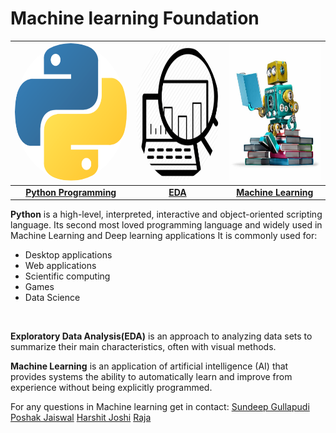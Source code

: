 
<!--

<table width="100%" height="100%">
<tr >
<td width="250px" align="center">

[<img src="/Images/python_programming.png"  width="250px" height="220px" style="border-radius:50%;">](https://github.wdf.sap.corp/tech-know-school/Machine-Learning/tree/master/modules/2.%20Python%20Intro%20and%20Math%20Foundation)
</td>
<td width="33.3%" align="center">

[<img src="/Images/exploratory_analysis.png"   width="250px" height="220px" style="border-radius:50%;"/>](https://github.wdf.sap.corp/tech-know-school/Machine-Learning/tree/master/modules/3.%20EDA%20and%20Visualization)
</td>
<td width="33.3%" align="center">

[<img src="/Images/machine_learning.jpg"   width="250px" height="220px" style="border-radius:50%; "/>](https://github.wdf.sap.corp/tech-know-school/Machine-Learning/tree/master/modules/4.%20ML%20Algorithms)
</td>
</tr>
<tr>
<td align="center">

[Python Programming](https://github.wdf.sap.corp/tech-know-school/Machine-Learning/tree/master/modules/2.%20Python%20Intro%20and%20Math%20Foundation) 
</td>
<td align="center">

[EDA](https://github.wdf.sap.corp/tech-know-school/Machine-Learning/tree/master/modules/3.%20EDA%20and%20Visualization)
</td>
<td align="center">

[Machine Learning](https://github.wdf.sap.corp/tech-know-school/Machine-Learning/tree/master/modules/4.%20ML%20Algorithms)
</td>
</tr>
</table>
-->
# Machine learning Foundation

| [<img src="/Images/python_programming.png"  width="250px" height="220px" style="border-radius:50%;">][link_python] |[<img src="/Images/exploratory_analysis.png"   width="220px" height="220px" style="border-radius:50%;"/>][link_eda]  | [<img src="/Images/machine_learning.jpg"   width="220px" height="220px" />][link_ml] | 
| :-: | :-: | :-: |
| **[Python Programming](https://github.wdf.sap.corp/tech-know-school/Machine-Learning/tree/master/modules/2.%20Python%20Intro%20and%20Math%20Foundation)** | **[EDA](https://github.wdf.sap.corp/tech-know-school/Machine-Learning/tree/master/modules/3.%20EDA%20and%20Visualization)**  | **[Machine Learning](https://github.wdf.sap.corp/tech-know-school/Machine-Learning/tree/master/modules/4.%20ML%20Algorithms)** | 


**Python** is a high-level, interpreted, interactive and object-oriented scripting language.
Its second most loved programming language and widely used in Machine Learning and Deep learning applications
It is commonly used for:<br>
* Desktop applications
* Web applications
* Scientific computing
* Games
* Data Science
<br>

**Exploratory Data Analysis(EDA)** is an approach to analyzing data sets to summarize their main characteristics, often with visual methods.
<br>

**Machine Learning** is an application of artificial intelligence (AI) that provides systems the ability to automatically learn and improve from experience without being explicitly programmed.


For any questions in Machine learning get in contact: [Sundeep Gullapudi](sundeep.gullapudi@sap.com) [Poshak Jaiswal](poshak.jaiswal@sap.com) [Harshit Joshi](harshit.joshi@sap.com) [Raja](n.v.siva.sai.krishna.raja.ram.kankipati@sap.com)


[link_python]: https://github.wdf.sap.corp/tech-know-school/Machine-Learning/tree/master/modules/2.%20Python%20Intro%20and%20Math%20Foundation
[link_eda]: https://github.wdf.sap.corp/tech-know-school/Machine-Learning/tree/master/modules/3.%20EDA%20and%20Visualization
[link_ml]: https://github.wdf.sap.corp/tech-know-school/Machine-Learning/tree/master/modules/4.%20ML%20Algorithms




